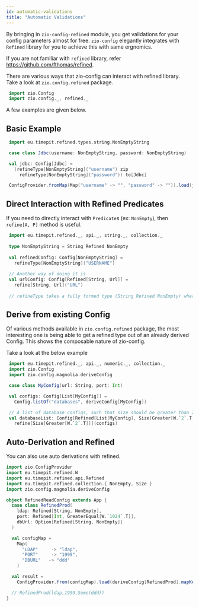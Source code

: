 ```yaml
---
id: automatic-validations
title: "Automatic Validations"
---
```


By bringing in `zio-config-refined` module, you get validations for your config parameters almost for free. 
`zio-config` elegantly integrates with `Refined` library for you to achieve this with same ergnomics.

If you are not familiar with `refined` library, refer https://github.com/fthomas/refined.

There are various ways that zio-config can interact with refined library. 
Take a look at `zio.config.refined` package.

```scala mdoc:silent
 import zio.Config
 import zio.config._, refined._

```

A few examples are given below.

## Basic Example

```scala mdoc:silent
 import eu.timepit.refined.types.string.NonEmptyString

 case class Jdbc(username: NonEmptyString, password: NonEmptyString)

 val jdbc: Config[Jdbc] =
   (refineType[NonEmptyString]("username") zip
     refineType[NonEmptyString]("password")).to[Jdbc]

 ConfigProvider.fromMap(Map("username" -> "", "password" -> "")).load(jdbc)
```

## Direct Interaction with Refined Predicates

If you need to directly interact with `Predicate`s (ex: `NonEmpty`), then
`refine[A, P]` method is useful.

```scala mdoc:silent
 import eu.timepit.refined._, api._, string._, collection._
 
 type NonEmptyString = String Refined NonEmpty
 
 val refinedConfig: Config[NonEmptyString] = 
   refineType[NonEmptyString]("USERNAME")
  
 // Another way of doing it is
 val urlConfig: Config[Refined[String, Url]] =
   refine[String, Url]("URL")
   
 // refineType takes a fully formed type (String Refined NonEmpty) where as refine allows you to play with the predicate directly (NonEmpty)  
```

## Derive from existing Config

Of various methods available in `zio.config.refined` package, 
the most interesting one is being able to get a refined type out of an already derived Config.
This shows the composable nature of zio-config. 

Take a look at the below example

```scala mdoc:silent
 import eu.timepit.refined._, api._, numeric._, collection._
 import zio.Config
 import zio.config.magnolia.deriveConfig

 case class MyConfig(url: String, port: Int)

 val configs: Config[List[MyConfig]] =
   Config.listOf("databases", deriveConfig[MyConfig])

 // A list of database configs, such that size should be greater than 2.
 val databaseList: Config[Refined[List[MyConfig], Size[Greater[W.`2`.T]]]] =
   refine[Size[Greater[W.`2`.T]]](configs)
```

## Auto-Derivation and Refined

You can also use auto derivations with refined.

```scala mdoc:silent
import zio.ConfigProvider
import eu.timepit.refined.W
import eu.timepit.refined.api.Refined
import eu.timepit.refined.collection.{ NonEmpty, Size }
import zio.config.magnolia.deriveConfig

object RefinedReadConfig extends App {
  case class RefinedProd(
    ldap: Refined[String, NonEmpty],
    port: Refined[Int, GreaterEqual[W.`1024`.T]],
    dbUrl: Option[Refined[String, NonEmpty]]
  )

  val configMap =
    Map(
      "LDAP"     -> "ldap",
      "PORT"     -> "1999",
      "DBURL"   -> "ddd"
    )

  val result =
    ConfigProvider.from(configMap).load(deriveConfig[RefinedProd].mapKey(_.toUpperCase))

  // RefinedProd(ldap,1999,Some(ddd))
}
```
